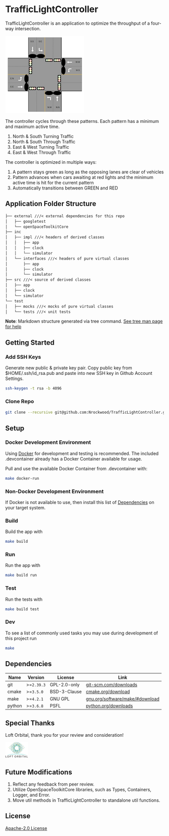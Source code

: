 # TrafficLightController

TrafficLightController is an application to optimize the throughput of a four-way intersection.

![traffic light intersection](images/intersection.png)

The controller cycles through these patterns. Each pattern has a minimum and maximum active time.
  1. North & South Turning Traffic
  2. North & South Through Traffic
  3. East & West Turning Traffic
  4. East & West Through Traffic

The controller is optimized in multiple ways:
  1. A pattern stays green as long as the opposing lanes are clear of vehicles
  2. Pattern advances when cars awaiting at red lights and the minimum active time is hit for the current pattern
  3. Automatically transitions between GREEN and RED

## Application Folder Structure

```txt
├── external ///< external dependencies for this repo
│   ├── googletest
│   └── openSpaceToolkitCore
├── inc
│   ├── impl ///< headers of derived classes
│   │   ├── app
│   │   ├── clock
│   │   └── simulator
│   └── interfaces ///< headers of pure virtual classes
│       ├── app
│       ├── clock
│       └── simulator
├── src ///< source of derived classes
│   ├── app
│   ├── clock
│   └── simulator
└── test
│   ├── mocks ///< mocks of pure virtual classes
│   └── tests ///< unit tests
```
**Note**: Markdown structure generated via tree command. [See tree man page for help](https://linux.die.net/man/1/tree)

## Getting Started

### Add SSH Keys

Generate new public & private key pair. Copy public key from $HOME/.ssh/id_rsa.pub and paste into new SSH key in Github Account Settings.
```bash
ssh-keygen -t rsa -b 4096
```

### Clone Repo

```bash
git clone --recursive git@github.com:Nrockwood/TrafficLightController.git
```

## Setup

### Docker Development Environment

Using [Docker](https://www.docker.com) for development and testing is recommended. The included .devcontainer already has a Docker Container available for usage.

Pull and use the available Docker Container from .devcontainer with:
```bash
make docker-run
```

### Non-Docker Development Environment

If Docker is not available to use, then install this list of [Dependencies](#dependencies) on your target system.

### Build

Build the app with
```bash
make build
```

### Run

Run the app with
```bash
make build run
```

### Test

Run the tests with
```bash
make build test
```

### Dev

To see a list of commonly used tasks you may use during development of this project run
```bash
make
```

## Dependencies

| Name                    | Version    | License      | Link                                                                   |
| -----------             | --------   | ------------ | ---------------------------------------------------------------------- |
| git                     | >=`2.39.3` | GPL-2.0-only | [git-scm.com/downloads](https://git-scm.com/downloads)                 |
| cmake                   | >=`3.5.0`  | BSD-3-Clause | [cmake.org/download](https://cmake.org/download)                       |
| make                    | >=`4.2.1`  | GNU GPL      | [gnu.org/software/make/#download](https://www.gnu.org/software/make/#download)                                                                                                                     |
| python                  | >=`3.6.8`  | PSFL         | [python.org/downloads](https://www.python.org/downloads)               |

## Special Thanks

Loft Orbital, thank you for your review and consideration!

[![Loft Orbital](images/loft_orbital.png)](https://www.loftorbital.com/)

## Future Modifications

1. Reflect any feedback from peer review.
2. Utilize OpenSpaceToolkitCore libraries, such as Types, Containers, Logger, and Error.
3. Move util methods in TrafficLightController to standalone util functions.

## License

[Apache-2.0 License](TODO)
